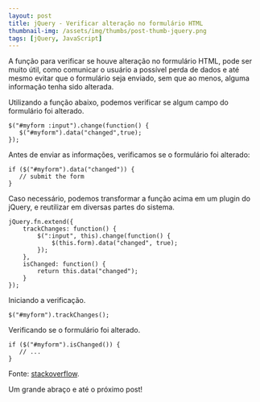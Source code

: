 ```yaml
---
layout: post
title: jQuery - Verificar alteração no formulário HTML
thumbnail-img: /assets/img/thumbs/post-thumb-jquery.png
tags: [jQuery, JavaScript]
---
```


A função para verificar se houve alteração no formulário HTML, pode ser muito útil, como comunicar o usuário a possível perda de dados e até mesmo evitar que o formulário seja enviado, sem que ao menos, alguma informação tenha sido alterada.

Utilizando a função abaixo, podemos verificar se algum campo do formulário foi alterado.

	$("#myform :input").change(function() {
	   $("#myform").data("changed",true);
	});

Antes de enviar as informações, verificamos se o formulário foi alterado:

	if ($("#myform").data("changed")) {
	   // submit the form
	}

Caso necessário, podemos transformar a função acima em um plugin do jQuery, e reutilizar em diversas partes do sistema.

	jQuery.fn.extend({
		trackChanges: function() {
			$(":input", this).change(function() {
				$(this.form).data("changed", true);
			});
		},
		isChanged: function() {
			return this.data("changed");
		}
	});

Iniciando a verificação.

	$("#myform").trackChanges();

Verificando se o formulário foi alterado.

	if ($("#myform").isChanged()) {
	   // ...
	}

Fonte: 
<a href="http://stackoverflow.com/questions/959670/generic-way-to-detect-if-html-form-is-edited" target="\_blank">stackoverflow</a>.

Um grande abraço e até o próximo post!